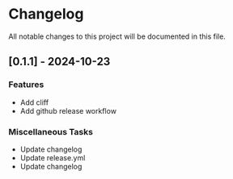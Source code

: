 # Changelog

All notable changes to this project will be documented in this file.

## [0.1.1] - 2024-10-23

### Features

- Add cliff
- Add github release workflow

### Miscellaneous Tasks

- Update changelog
- Update release.yml
- Update changelog

<!-- generated by git-cliff -->
